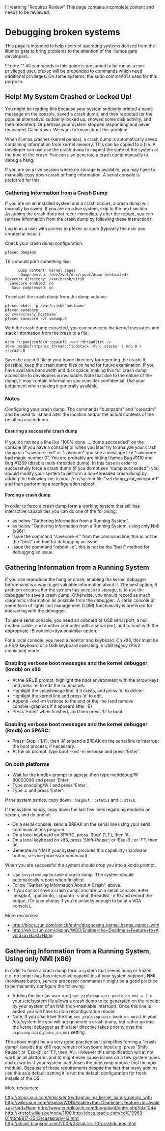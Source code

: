 !!! warning "Requires Review"
    This page contains incomplete content and needs to be reviewed.

# Debugging broken systems

This page is intended to help users of operating systems derived from the
illumos gate to bring problems to the attention of the illumos gate developers.

!!! note ""
    All commands in this guide is presumed to be run as a non-privileged
    user. pfexec will be prepended to commands which need additional privileges. On
    some systems, the sudo command is used for this purpose.

## Help! My System Crashed or Locked Up!

You might be reading this because your system suddenly printed a panic message
on the console, saved a crash dump, and then rebooted (or the popular
alternative: suddenly locked up, showed some disk activity, and then rebooted).
Or perhaps your system stopped responding and never recovered. Calm down. We
want to know about this problem.

When illumos crashes (kernel panics), a crash dump is automatically saved
containing information from kernel memory. This can be copied to a file. A
developer can use use the crash dump to inspect the state of the system at the
time of the crash. You can also generate a crash dump manually to debug a hang.

If you are on a live session where no storage is available, you may have to
manually copy down crash or hang information. A serial console is preferred for
this.

### Gathering Information from a Crash Dump

If you are on an installed system and a crash occurs, a crash dump will
normally be saved. If you are on a live system, skip to the next section.
Assuming the crash does not recur immediately after the reboot, you can
retrieve information from the crash dump by following these instructions.

Log in as a user with access to pfexec or sudo (typically the user you created
at install)

Check your crash dump configuration:
```
pfexec dumpadm
```

This should print something like:

```
      Dump content: kernel pages
       Dump device: /dev/zvol/dsk/rpool/dump (dedicated)
Savecore directory: /var/crash/kirin
  Savecore enabled: no
   Save compressed: on
```

To extract the crash dump from the dump volume:

```
pfexec mkdir -p /var/crash/`hostname`
pfexec savecore
cd /var/crash/`hostname`
pfexec savecore -vf vmdump.0
```

With the crash dump extracted, you can now copy the kernel messages and stack
information from the crash to a file:

```
echo '::panicinfo\n::cpuinfo -v\n::threadlist -v 10\n::msgbuf\n*panic_thread::findstack -v\n::stacks' | mdb 0 > ~/crash.0
```

Save the crash.0 file in your home directory for reporting the crash. If
possible, keep the crash dump files on hand for future examination. If you have
available bandwidth and disk space, making this full crash dump accessible to
developers is invaluable. Note that due to the nature of the dump, it may
contain information you consider confidential. Use your judgement when making
it generally available.

### Notes

Configuring your crash dump.  The commands "dumpadm" and "coreadm" and be used
to list and alter the location and/or the actual contents of the resulting
crash dump.

#### Ensuring a successful crash dump

If you do not see a line like "100% done   .... dump succeeded" on the console
(if you have a console) or when you later try to analyze your crash dump via
"savecore -vd" or "savecore" you see a message like "savecore: bad magic number
0". You are probably are hitting illumos Bug #1110 and Bug #1369 (disable
multi-threaded dump). In this case in order to successfully force a crash dump
(if you do not see "dump succeeded")  you should modify your system to perform
a non-threaded crash dump by adding the following line to your /etc/system file
"set dump_plat_mincpu=0" and then performing a rconfiguration reboot.

#### Forcing a crash dump.

In order to force a crash dump form a working system that still has interactive capabilities you can do one of the following:

* as below "Gathering Information from a Running System".
* as below "Gathering Information from a Running System, using only NMI (x86)".
* issue the command "savecore -L" from the command line, this is not be the "best" method for debugging an issue.
* issue the command "reboot -d", this is not be the "best" method for debugging an issue.

## Gathering Information from a Running System

If you can reproduce the hang or crash, enabling the kernel debugger beforehand
is a way to get valuable information about it. The best option, if problem
occurs after the system has access to storage, is to use the debugger to save a
crash dump. Otherwise, you should record as much diagnostic information as
possible from the debugger.. A serial console or some form of lights-out
management (LOM) functionality is preferred for interacting with the debugger.

To use a serial console, you need an onboard or USB serial port, a null modem
cable, and another computer with a serial port, and to boot with the
appropriate -B console=ttya or similar option.

For a local console, you need a monitor and keyboard. On x86, this must be a
PS/2 keyboard or a USB keyboard operating in USB legacy (PS/2 emulation) mode.

### Enabling verbose boot messages and the kernel debugger (kmdb) on x86

* At the GRUB prompt, highlight the boot environment with the arrow keys and press 'e' to edit the commands.
* Highlight the splashimage line, if it exists, and press 'd' to delete.
* Highlight the kernel line and press 'e' to edit.
* Append -kvd -m verbose to the end of the line (and remove console=graphics if it appears after -B)
* Press 'Enter' when finished, and then press 'b' to boot.

### Enabling verbose boot messages and the kernel debugger (kmdb) on SPARC:

* Press 'Stop' ('L1'), then 'A' or send a BREAK on the serial line to interrupt the boot process, if necessary.
* At the ok prompt, type boot -kvd -m verbose and press 'Enter'.

### On both platforms

* Wait for the kmdb> prompt to appear, then type moddebug/W 80000000 and press 'Enter'.
* Type snooping/W 1 and press 'Enter'.
* Type :c and press 'Enter'.

If the system panics, copy down `::msgbuf`, `::status` and `::stack`.

If the system hangs, copy down the last few lines regarding modules on screen,
and do one of:

* On a serial console, send a BREAK on the serial line using your serial communications program.
* On a local keyboard on SPARC, press 'Stop' ('L1'), then 'A'.
* On a local keyboard on x86, press 'Shift-Pause'; or 'Esc-B'; or 'F1', then 'A'.
* Generate an NMI if your system provides this capability (hardware button, service processor command).

When you are successful the system should drop you into a kmdb prompt.

* Use `$<systemdump` to save a crash dump. The system should automatically reboot when finished.
* Follow "Gathering Information About A Crash", above.
* If you cannot save a crash dump, and are on a serial console, enter ::msgbuf, ::panicinfo, ::cpuinfo -v and::threadlist -v 10 and record the output. (Or take photos if you're unlucky enough to be at a VGA console)..

More resources:

* http://blogs.sun.com/dmick/entry/diagnosing_kernel_hangs_panics_with
* http://wikis.sun.com/display/WDD/Enable+the+Deadman+Feature+to+Avoid+a+Hard+Hang

## Gathering Information from a Running System, Using only NMI (x86)

In order to force a crash dump form a system that seems hung or frozen e.g. no
longer has has interactive capabilities if your system supports NMI (hardware
button, service processor command) it might be a good practice to permanently
configure the following:

* Adding the line (as user root) `set pcplusmp:apic_panic_on_nmi = 1` to your /etc/system file allows a crash dump to be generated on the receipt by your system of an NMI (non-maskable interrupt). Once this line is added you will have to do a reconfiguration reboot.
* Note, If you also have the line `set pcplusmp:apic_kmdb_on_nmi=1` in your /etc/system file you will not generate a crash dump, but rather go into the kernel debugger as this later directive takes priority over the `pcplusmp:apic_panic_on_nmi` setting.

The above might be a a very good practice as it simplifies forcing a "crash
dump" (avoids the x86 requirement of  keyboard input e.g. press 'Shift-Pause';
or 'Esc-B'; or 'F1', then 'A'.).  However this simplification will a) not work
on all platforms and b) might even cause issues on a few system types and c)
works if your system loads/uses the pcplusmp module (not the apix module).
Because of these requirements despite the fact that many admins use this as a
default setting it is not the default configuration for fresh installs of the
OS.

More resources:

http://blogs.sun.com/dmick/entry/diagnosing_kernel_hangs_panics_with
http://wikis.sun.com/display/WDD/Enable+the+Deadman+Feature+to+Avoid+a+Hard+Hang
http://www.cuddletech.com/blog/pivot/entry.php?id=1044
http://kristof.willen.be/node/1100
http://docs.oracle.com/cd/E19963-01/html/817-2543/casestudy-13.html
http://shanit.blogspot.com/2009/03/solaris-10-crashdumps.html
